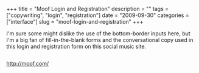 +++
title = "Moof Login and Registration"
description = ""
tags = ["copywriting", "login", "registration"]
date = "2009-09-30"
categories = ["interface"]
slug = "moof-login-and-registration"
+++


<p>I'm sure some might dislike the use of the bottom-border inputs here, but I'm a big fan of fill-in-the-blank forms and the conversational copy used in this login and registration form on this social music site.</p>
<div id="screens-full" class="clear"><div class="fullimg clear"><a href="//media.konigi.com/interface/moof-registration-login-1.png" class="group" rel="group" title="1. "><img src="//media.konigi.com/interface/moof-registration-login-1.png" alt="" class="img-responsive"></a></div></div>        
<p><a href="http://moof.com/">http://moof.com/</a></p>

